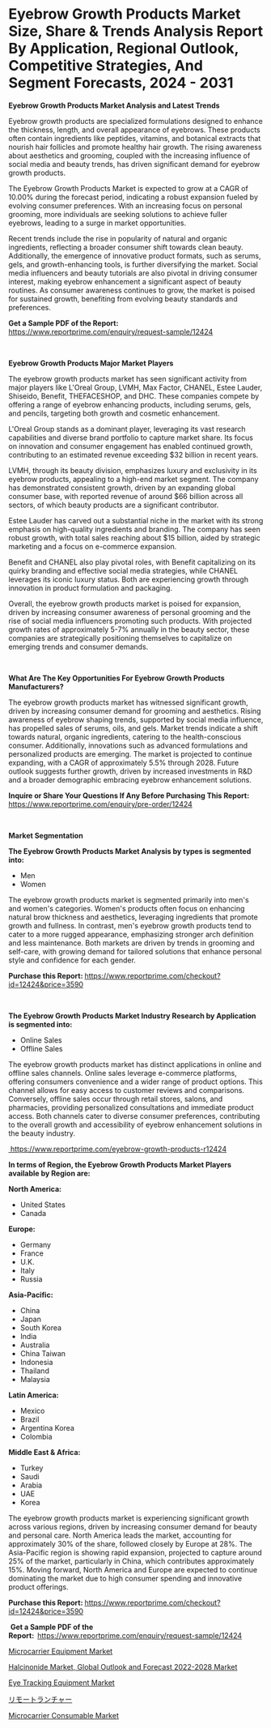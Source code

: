 <p><h1>Eyebrow Growth Products Market Size, Share & Trends Analysis Report By Application, Regional Outlook, Competitive Strategies, And Segment Forecasts, 2024 - 2031</h1></p><p><strong>Eyebrow Growth Products Market Analysis and Latest Trends</strong></p>
<p><p>Eyebrow growth products are specialized formulations designed to enhance the thickness, length, and overall appearance of eyebrows. These products often contain ingredients like peptides, vitamins, and botanical extracts that nourish hair follicles and promote healthy hair growth. The rising awareness about aesthetics and grooming, coupled with the increasing influence of social media and beauty trends, has driven significant demand for eyebrow growth products.</p><p>The Eyebrow Growth Products Market is expected to grow at a CAGR of 10.00% during the forecast period, indicating a robust expansion fueled by evolving consumer preferences. With an increasing focus on personal grooming, more individuals are seeking solutions to achieve fuller eyebrows, leading to a surge in market opportunities. </p><p>Recent trends include the rise in popularity of natural and organic ingredients, reflecting a broader consumer shift towards clean beauty. Additionally, the emergence of innovative product formats, such as serums, gels, and growth-enhancing tools, is further diversifying the market. Social media influencers and beauty tutorials are also pivotal in driving consumer interest, making eyebrow enhancement a significant aspect of beauty routines. As consumer awareness continues to grow, the market is poised for sustained growth, benefiting from evolving beauty standards and preferences.</p></p>
<p><strong>Get a Sample PDF of the Report:&nbsp;</strong> <a href="https://www.reportprime.com/enquiry/request-sample/12424">https://www.reportprime.com/enquiry/request-sample/12424</a></p>
<p>&nbsp;</p>
<p><strong>Eyebrow Growth Products Major Market Players</strong></p>
<p><p>The eyebrow growth products market has seen significant activity from major players like L'Oreal Group, LVMH, Max Factor, CHANEL, Estee Lauder, Shiseido, Benefit, THEFACESHOP, and DHC. These companies compete by offering a range of eyebrow enhancing products, including serums, gels, and pencils, targeting both growth and cosmetic enhancement.</p><p>L'Oreal Group stands as a dominant player, leveraging its vast research capabilities and diverse brand portfolio to capture market share. Its focus on innovation and consumer engagement has enabled continued growth, contributing to an estimated revenue exceeding $32 billion in recent years.</p><p>LVMH, through its beauty division, emphasizes luxury and exclusivity in its eyebrow products, appealing to a high-end market segment. The company has demonstrated consistent growth, driven by an expanding global consumer base, with reported revenue of around $66 billion across all sectors, of which beauty products are a significant contributor.</p><p>Estee Lauder has carved out a substantial niche in the market with its strong emphasis on high-quality ingredients and branding. The company has seen robust growth, with total sales reaching about $15 billion, aided by strategic marketing and a focus on e-commerce expansion.</p><p>Benefit and CHANEL also play pivotal roles, with Benefit capitalizing on its quirky branding and effective social media strategies, while CHANEL leverages its iconic luxury status. Both are experiencing growth through innovation in product formulation and packaging.</p><p>Overall, the eyebrow growth products market is poised for expansion, driven by increasing consumer awareness of personal grooming and the rise of social media influencers promoting such products. With projected growth rates of approximately 5-7% annually in the beauty sector, these companies are strategically positioning themselves to capitalize on emerging trends and consumer demands.</p></p>
<p>&nbsp;</p>
<p><strong>What Are The Key Opportunities For Eyebrow Growth Products Manufacturers?</strong></p>
<p><p>The eyebrow growth products market has witnessed significant growth, driven by increasing consumer demand for grooming and aesthetics. Rising awareness of eyebrow shaping trends, supported by social media influence, has propelled sales of serums, oils, and gels. Market trends indicate a shift towards natural, organic ingredients, catering to the health-conscious consumer. Additionally, innovations such as advanced formulations and personalized products are emerging. The market is projected to continue expanding, with a CAGR of approximately 5.5% through 2028. Future outlook suggests further growth, driven by increased investments in R&D and a broader demographic embracing eyebrow enhancement solutions.</p></p>
<p><strong>Inquire or Share Your Questions If Any Before Purchasing This Report:</strong> <a href="https://www.reportprime.com/enquiry/pre-order/12424">https://www.reportprime.com/enquiry/pre-order/12424</a></p>
<p>&nbsp;</p>
<p><strong>Market Segmentation</strong></p>
<p><strong>The Eyebrow Growth Products Market Analysis by types is segmented into:</strong></p>
<p><ul><li>Men</li><li>Women</li></ul></p>
<p><p>The eyebrow growth products market is segmented primarily into men's and women's categories. Women's products often focus on enhancing natural brow thickness and aesthetics, leveraging ingredients that promote growth and fullness. In contrast, men's eyebrow growth products tend to cater to a more rugged appearance, emphasizing stronger arch definition and less maintenance. Both markets are driven by trends in grooming and self-care, with growing demand for tailored solutions that enhance personal style and confidence for each gender.</p></p>
<p><strong>Purchase this Report:&nbsp;</strong><a href="https://www.reportprime.com/checkout?id=12424&price=3590">https://www.reportprime.com/checkout?id=12424&price=3590</a></p>
<p>&nbsp;</p>
<p><strong>The Eyebrow Growth Products Market Industry Research by Application is segmented into:</strong></p>
<p><ul><li>Online Sales</li><li>Offline Sales</li></ul></p>
<p><p>The eyebrow growth products market has distinct applications in online and offline sales channels. Online sales leverage e-commerce platforms, offering consumers convenience and a wider range of product options. This channel allows for easy access to customer reviews and comparisons. Conversely, offline sales occur through retail stores, salons, and pharmacies, providing personalized consultations and immediate product access. Both channels cater to diverse consumer preferences, contributing to the overall growth and accessibility of eyebrow enhancement solutions in the beauty industry.</p></p>
<p><a href="https://www.reportprime.com/eyebrow-growth-products-r12424">&nbsp;https://www.reportprime.com/eyebrow-growth-products-r12424</a></p>
<p><strong>In terms of Region, the Eyebrow Growth Products Market Players available by Region are:</strong></p>
<p>
    <p> <strong> North America: </strong>
        <ul>
            <li>United States</li>
            <li>Canada</li>
        </ul>
        </p> 
    <p> <strong> Europe: </strong>
        <ul>
            <li>Germany</li>
            <li>France</li>
            <li>U.K.</li>
            <li>Italy</li>
            <li>Russia</li>
        </ul>
        </p> 
    <p> <strong> Asia-Pacific: </strong>
        <ul>
            <li>China</li>
            <li>Japan</li>
            <li>South Korea</li>
            <li>India</li>
            <li>Australia</li>
            <li>China Taiwan</li>
            <li>Indonesia</li>
            <li>Thailand</li>
            <li>Malaysia</li>
        </ul>
        </p> 
    <p> <strong> Latin America: </strong>
        <ul>
            <li>Mexico</li>
            <li>Brazil</li>
            <li>Argentina Korea</li>
            <li>Colombia</li>
        </ul>
        </p> 
    <p> <strong> Middle East & Africa: </strong>
        <ul>
            <li>Turkey</li>
            <li>Saudi</li>
            <li>Arabia</li>
            <li>UAE</li>
            <li>Korea</li>
        </ul>
    </p>
    </p>
<p><p>The eyebrow growth products market is experiencing significant growth across various regions, driven by increasing consumer demand for beauty and personal care. North America leads the market, accounting for approximately 30% of the share, followed closely by Europe at 28%. The Asia-Pacific region is showing rapid expansion, projected to capture around 25% of the market, particularly in China, which contributes approximately 15%. Moving forward, North America and Europe are expected to continue dominating the market due to high consumer spending and innovative product offerings.</p></p>
<p><strong>Purchase this Report: </strong><a href="https://www.reportprime.com/checkout?id=12424&price=3590">https://www.reportprime.com/checkout?id=12424&price=3590</a></p>
<p>&nbsp;<strong>Get a Sample PDF of the Report:&nbsp;&nbsp;</strong><a href="https://www.reportprime.com/enquiry/request-sample/12424">https://www.reportprime.com/enquiry/request-sample/12424</a></p>
<p><strong></strong></p>
<p><p><a href="https://issuu.com/reportprime-2/docs/microcarrier-equipment-market-size-_78b2b8b1652afd">Microcarrier Equipment Market</a></p><p><a href="https://www.linkedin.com/pulse/global-halcinonide-market-outlook-forecast-2022-2028-opportunities-opref?trackingId=rK55uj3zR4SSGHqJ5vyj9w%3D%3D">Halcinonide Market, Global Outlook and Forecast 2022-2028 Market</a></p><p><a href="https://github.com/julyju69/Market-Research-Report-List-5/blob/main/eye-tracking-equipment-market.md">Eye Tracking Equipment Market</a></p><p><a href="https://medium.com/@ridleydamion/%E3%83%AA%E3%83%A2%E3%83%BC%E3%83%88%E3%83%A9%E3%83%B3%E3%83%81%E3%83%A3%E3%83%BC%E5%B8%82%E5%A0%B4%E8%A6%8F%E6%A8%A1-%E6%88%90%E9%95%B7%E3%83%88%E3%83%AC%E3%83%B3%E3%83%89-%E7%B5%B1%E8%A8%88%E3%81%8A%E3%82%88%E3%81%B3%E4%BA%88%E6%B8%AC-2024%E5%B9%B4-2031%E5%B9%B4-44c6427186a7">リモートランチャー</a></p><p><a href="https://issuu.com/reportprime-2/docs/microcarrier-consumable-market-size_d3102601c84345">Microcarrier Consumable Market</a></p></p>